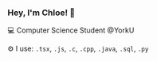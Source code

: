 ### Hey, I'm Chloe! 👋

💻 Computer Science Student @YorkU

⚙️ I use: `.tsx`, `.js`, `.c`, `.cpp`, `.java`, `.sql`, `.py`

